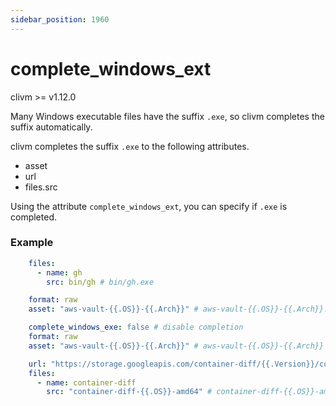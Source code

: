 ```yaml
---
sidebar_position: 1960
---
```


# complete_windows_ext

clivm >= v1.12.0

Many Windows executable files have the suffix `.exe`, so clivm completes the suffix automatically.

clivm completes the suffix `.exe` to the following attributes.

* asset
* url
* files.src

Using the attribute `complete_windows_ext`, you can specify if `.exe` is completed.

### Example

```yaml
    files:
      - name: gh
        src: bin/gh # bin/gh.exe
```

```yaml
    format: raw
    asset: "aws-vault-{{.OS}}-{{.Arch}}" # aws-vault-{{.OS}}-{{.Arch}}.exe
```

```yaml
    complete_windows_exe: false # disable completion
    format: raw
    asset: "aws-vault-{{.OS}}-{{.Arch}}" # aws-vault-{{.OS}}-{{.Arch}}
```

```yaml
    url: "https://storage.googleapis.com/container-diff/{{.Version}}/container-diff-{{.OS}}-amd64" # .exe is completed
    files:
      - name: container-diff
        src: "container-diff-{{.OS}}-amd64" # container-diff-{{.OS}}-amd64.exe
```

